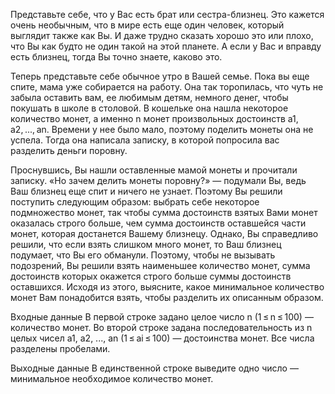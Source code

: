 ﻿Представьте себе, что у Вас есть брат или сестра-близнец. Это кажется очень необычным, что в мире есть еще один человек, который выглядит также как Вы. И даже трудно сказать хорошо это или плохо, что Вы как будто не один такой на этой планете. А если у Вас и вправду есть близнец, тогда Вы точно знаете, каково это.

Теперь представьте себе обычное утро в Вашей семье. Пока вы еще спите, мама уже собирается на работу. Она так торопилась, что чуть не забыла оставить вам, ее любимым детям, немного денег, чтобы покушать в школе в столовой. В кошельке она нашла некоторое количество монет, а именно n монет произвольных достоинств a1, a2, ..., an. Времени у нее было мало, поэтому поделить монеты она не успела. Тогда она написала записку, в которой попросила вас разделить деньги поровну.

Проснувшись, Вы нашли оставленные мамой монеты и прочитали записку. «Но зачем делить монеты поровну?» — подумали Вы, ведь Ваш близнец еще спит и ничего не узнает. Поэтому Вы решили поступить следующим образом: выбрать себе некоторое подмножество монет, так чтобы сумма достоинств взятых Вами монет оказалась строго больше, чем сумма достоинств оставшейся части монет, которая достанется Вашему близнецу. Однако, Вы справедливо решили, что если взять слишком много монет, то Ваш близнец подумает, что Вы его обманули. Поэтому, чтобы не вызывать подозрений, Вы решили взять наименьшее количество монет, сумма достоинств которых окажется строго больше суммы достоинств оставшихся. Исходя из этого, выясните, какое минимальное количество монет Вам понадобится взять, чтобы разделить их описанным образом.

Входные данные
В первой строке задано целое число n (1 ≤ n ≤ 100) — количество монет. Во второй строке задана последовательность из n целых чисел a1, a2, ..., an (1 ≤ ai ≤ 100) — достоинства монет. Все числа разделены пробелами.

Выходные данные
В единственной строке выведите одно число — минимальное необходимое количество монет.
